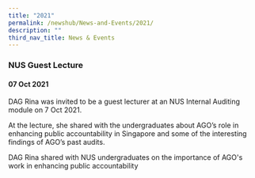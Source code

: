 ```yaml
---
title: "2021"
permalink: /newshub/News-and-Events/2021/
description: ""
third_nav_title: News & Events
---
```

### NUS Guest Lecture
#### 07 Oct 2021

DAG Rina was invited to be a guest lecturer at an NUS Internal Auditing module on 7 Oct 2021. 

At the lecture, she shared with the undergraduates about AGO’s role in enhancing public accountability in Singapore and some of the interesting findings of AGO’s past audits.


DAG Rina shared with NUS undergraduates on the importance of AGO's work in enhancing public accountability